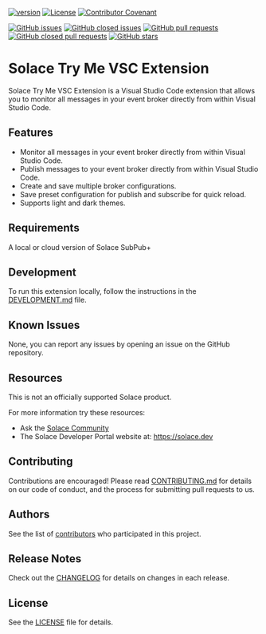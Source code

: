 [![version](https://img.shields.io/github/package-json/v/SolaceLabs/solace-try-me-vsc-extension)](https://github.com/SolaceLabs/solace-try-me-vsc-extension)
[![License](https://img.shields.io/github/license/SolaceLabs/solace-try-me-vsc-extension)](https://github.com/SolaceLabs/solace-try-me-vsc-extension/blob/main/LICENSE)
[![Contributor Covenant](https://img.shields.io/badge/Contributor%20Covenant-v2.0%20adopted-ff69b4.svg)](CODE_OF_CONDUCT.md)

[![GitHub issues](https://img.shields.io/github/issues/SolaceLabs/solace-try-me-vsc-extension?color=red)](https://github.com/SolaceLabs/solace-try-me-vsc-extension/issues)
[![GitHub closed issues](https://img.shields.io/github/issues-closed/SolaceLabs/solace-try-me-vsc-extension?color=green)](https://github.com/SolaceLabs/solace-try-me-vsc-extension/issues?q=is%3Aissue+is%3Aclosed)
[![GitHub pull requests](https://img.shields.io/github/issues-pr/SolaceLabs/solace-try-me-vsc-extension?color=red)](https://github.com/SolaceLabs/solace-try-me-vsc-extension/pulls)
[![GitHub closed pull requests](https://img.shields.io/github/issues-pr-closed/SolaceLabs/solace-try-me-vsc-extension?color=green)](https://github.com/SolaceLabs/solace-try-me-vsc-extension/pulls?q=is%3Apr+is%3Aclosed)
[![GitHub stars](https://img.shields.io/github/stars/SolaceLabs/solace-try-me-vsc-extension?style=social)](https://github.com/SolaceLabs/solace-try-me-vsc-extension/stargazers)


# Solace Try Me VSC Extension

Solace Try Me VSC Extension is a Visual Studio Code extension that allows you to monitor all messages in your event broker directly from within Visual Studio Code.

## Features

- Monitor all messages in your event broker directly from within Visual Studio Code.
- Publish messages to your event broker directly from within Visual Studio Code.
- Create and save multiple broker configurations.
- Save preset configuration for publish and subscribe for quick reload.
- Supports light and dark themes.

## Requirements

A local or cloud version of Solace SubPub+

## Development

To run this extension locally, follow the instructions in the [DEVELOPMENT.md](DEVELOPMENT.md) file.

## Known Issues

None, you can report any issues by opening an issue on the GitHub repository.

## Resources
This is not an officially supported Solace product.

For more information try these resources:
- Ask the [Solace Community](https://solace.community)
- The Solace Developer Portal website at: https://solace.dev


## Contributing

Contributions are encouraged! Please read [CONTRIBUTING.md](CONTRIBUTING.md) for details on our code of conduct, and the process for submitting pull requests to us.

## Authors

See the list of [contributors](https://github.com/SolaceLabs/solace-try-me-vsc-extension/graphs/contributors) who participated in this project.

## Release Notes

Check out the [CHANGELOG](CHANGELOG.md) for details on changes in each release.

## License

See the [LICENSE](LICENSE) file for details.
